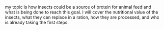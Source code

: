 
my topic is how insects could be a source of protein for animal feed and what is being done to reach this goal. I will cover the nutritional value of the insects, what they can replace in a ration, how they are processed, and who is already taking the first steps.

